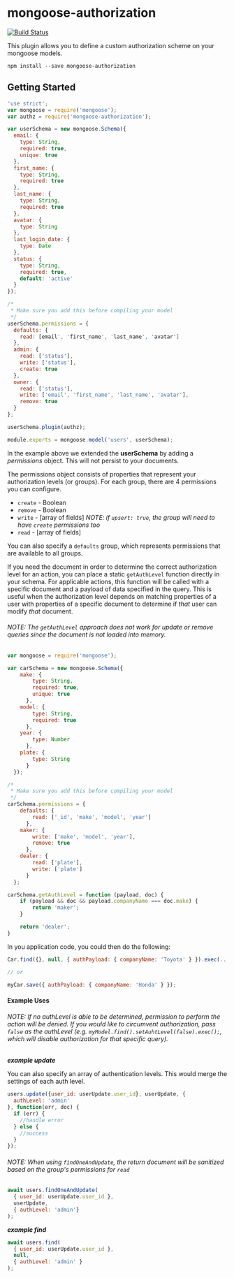 # mongoose-authorization

[![Build Status](https://travis-ci.org/352Media/mongoose-authorization.svg?branch=dev)](https://travis-ci.org/352Media/mongoose-authorization)

This plugin allows you to define a custom authorization scheme on your mongoose models.

`npm install --save mongoose-authorization`


## Getting Started

```javascript
'use strict';
var mongoose = require('mongoose');
var authz = require('mongoose-authorization');

var userSchema = new mongoose.Schema({
  email: {
    type: String,
    required: true,
    unique: true
  },
  first_name: {
    type: String,
    required: true
  },
  last_name: {
    type: String,
    required: true
  },
  avatar: {
    type: String
  },
  last_login_date: {
    type: Date
  },
  status: {
    type: String,
    required: true,
    default: 'active'
  }
});

/*
 * Make sure you add this before compiling your model
 */
userSchema.permissions = {
  defaults: {
    read: [email', 'first_name', 'last_name', 'avatar']
  },
  admin: {
    read: ['status'],
    write: ['status'],
    create: true
  },
  owner: {
    read: ['status'],
    write: ['email', 'first_name', 'last_name', 'avatar'],
    remove: true
  }
};

userSchema.plugin(authz);

module.exports = mongoose.model('users', userSchema);
```

In the example above we extended the **userSchema** by adding a *permissions* object. This will not persist to your documents.

The permissions object consists of properties that represent your authorization levels (or groups). For each group, there are 4 permissions you can configure.
* `create` - Boolean
* `remove` - Boolean
* `write` - [array of fields] *NOTE: if `upsert: true`, the group will need to have `create` permissions too*
* `read` - [array of fields]

You can also specify a `defaults` group, which represents permissions that are available to all groups.

If you need the document in order to determine the correct authorization level for an action, you can place a static `getAuthLevel` function directly in your schema. For applicable actions, this function will be called with a specific document and a payload of data specified in the query. This is useful when the authorization level depends on matching properties of a user with properties of a specific document to determine if *that* user can modify *that* document.

###### *NOTE: The `getAuthLevel` approach does not work for update or remove queries since the document is not loaded into memory.*

```javascript
var mongoose = require('mongoose');

var carSchema = new mongoose.Schema({
    make: {
        type: String,
        required: true,
        unique: true
      },
    model: {
        type: String,
        required: true
      },
    year: {
        type: Number
      },
    plate: {
        type: String
      }
  });

/*
 * Make sure you add this before compiling your model
 */
carSchema.permissions = {
    defaults: {
        read: ['_id', 'make', 'model', 'year']
      },
    maker: {
        write: ['make', 'model', 'year'],
        remove: true
      },
    dealer: {
        read: ['plate'],
        write: ['plate']
      }
  };

carSchema.getAuthLevel = function (payload, doc) {
    if (payload && doc && payload.companyName === doc.make) {
        return 'maker';
    }

    return 'dealer';
}
```

In you application code, you could then do the following:

```javascript
Car.find({}, null, { authPayload: { companyName: 'Toyota' } }).exec(...);

// or

myCar.save({ authPayload: { companyName: 'Honda' } });
```

#### Example Uses

###### NOTE: If no authLevel is able to be determined, permission to perform the action will be denied. If you would like to circumvent authorization, pass `false` as the authLevel (e.g. `myModel.find().setAuhtLevel(false).exec();`, which will disable authorization for that specific query).

***example update***

You can also specify an array of authentication levels. This would merge the settings of each auth level.

```javascript
users.update({user_id: userUpdate.user_id}, userUpdate, {
  authLevel: 'admin'
}, function(err, doc) {
  if (err) {
    //handle error
  } else {
    //success
  }
});
```


###### *NOTE: When using `findOneAndUpdate`, the return document will be sanitized based on the group's permissions for `read`*

```javascript
await users.findOneAndUpdate(
  { user_id: userUpdate.user_id },
  userUpdate,
  { authLevel: 'admin'}
);
```


***example find***

```javascript
await users.find(
  { user_id: userUpdate.user_id },
  null,
  { authLevel: 'admin' }
);
```
